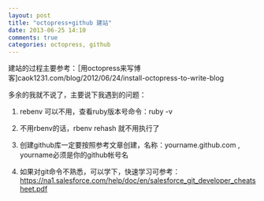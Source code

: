```yaml
---
layout: post
title: "octopress+github 建站"
date: 2013-06-25 14:10
comments: true
categories: octopress, github 
---
```


建站的过程主要参考：［用octopress来写博客]caok1231.com/blog/2012/06/24/install-octopress-to-write-blog

多余的我就不说了，主要说下我遇到的问题：

1. rebenv 可以不用，查看ruby版本号命令：ruby -v

2. 不用rbenv的话，rbenv rehash 就不用执行了

3. 创建github库一定要按照参考文章创建，名称：yourname.github.com , yourname必须是你的github帐号名

4. 如果对git命令不熟悉，可以学下，快速学习可参考：https://na1.salesforce.com/help/doc/en/salesforce_git_developer_cheatsheet.pdf


